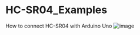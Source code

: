 # HC-SR04_Examples
How to connect HC-SR04 with Arduino Uno
![image](https://user-images.githubusercontent.com/8803501/75332853-ab096300-58b7-11ea-860f-94b57a69ba3f.png)
